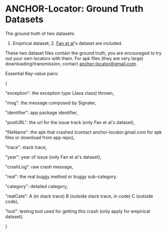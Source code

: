 # ANCHOR-Locator: Ground Truth Datasets

The ground truth of two datasets: 

1. Empirical dataset; 2. [Fan et al](https://dl.acm.org/doi/pdf/10.1145/3180155.3180222)'s dataset are included.

These two dataset files contain the ground truth, you are encouraged to try out your own locators with them. For apk files (they are very large) downloading/transmission, contact anchor-locator@gmail.com.

Essential Key-value pairs:

{

"exception": the exception type (Java class) thrown,

"msg": the message composed by Signaler,

"identifier": app package identifier,

"postURL": the url for the issue track (only Fan et al's dataset),

"fileName": the apk that crashed (contact anchor-locator.gmail.com for apk files or download from app repo),

"trace": stack trace,

"year": year of issue (only Fan et al's dataset),

"crashLog": raw crash message,

"real": the real buggy method or buggy sub-category.

"category": detailed category,

"realCate": A (in stack trace) B (outside stack trace, in code) C (outside code),

"tool": testing tool used for getting this crash (only apply for empirical dataset).

}
